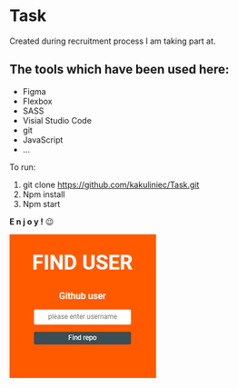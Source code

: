 # Task
Created during recruitment process I am taking part at.

## The tools which have been used here:

* Figma
* Flexbox
* SASS
* Visial Studio Code
* git
* JavaScript
* ...

To run:

1. git clone https://github.com/kakuliniec/Task.git
2. Npm install
3. Npm start

**E n j o y !** 😉 

![My browser](src/assets/img/cover.PNG)

